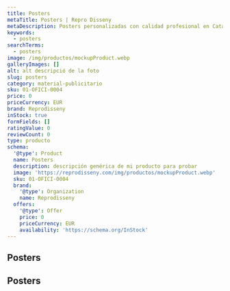 ```yaml
---
title: Posters
metaTitle: Posters | Repro Disseny
metaDescription: Posters personalizadas con calidad profesional en Cataluña.
keywords:
  - posters
searchTerms:
  - posters
image: /img/productos/mockupProduct.webp
galleryImages: []
alt: alt descripció de la foto
slug: posters
category: material-publicitario
sku: 01-OFICI-0004
price: 0
priceCurrency: EUR
brand: Reprodisseny
inStock: true
formFields: []
ratingValue: 0
reviewCount: 0
type: producto
schema:
  '@type': Product
  name: Posters
  description: descripción genérica de mi producto para probar
  image: 'https://reprodisseny.com/img/productos/mockupProduct.webp'
  sku: 01-OFICI-0004
  brand:
    '@type': Organization
    name: Reprodisseny
  offers:
    '@type': Offer
    price: 0
    priceCurrency: EUR
    availability: 'https://schema.org/InStock'
---
```


## Posters

## Posters
